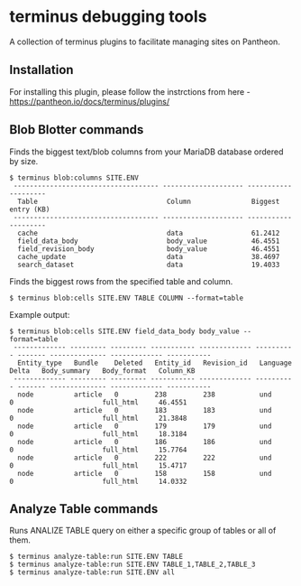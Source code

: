 # terminus debugging tools
A collection of terminus plugins to facilitate managing sites on Pantheon.

## Installation

For installing this plugin, please follow the instrctions from here - https://pantheon.io/docs/terminus/plugins/

## Blob Blotter commands

Finds the biggest text/blob columns from your MariaDB database ordered by size.

```
$ terminus blob:columns SITE.ENV
 ------------------------------------ -------------------- --------------------
  Table                                Column               Biggest entry (KB)
 ------------------------------------ -------------------- --------------------
  cache                                data                 61.2412
  field_data_body                      body_value           46.4551
  field_revision_body                  body_value           46.4551
  cache_update                         data                 38.4697
  search_dataset                       data                 19.4033
```

Finds the biggest rows from the specified table and column.

```
$ terminus blob:cells SITE.ENV TABLE COLUMN --format=table
```

Example output:
```
$ terminus blob:cells SITE.ENV field_data_body body_value --format=table
 ------------- --------- --------- ----------- ------------- ---------- ------- -------------- ------------- -----------
  Entity_type   Bundle    Deleted   Entity_id   Revision_id   Language   Delta   Body_summary   Body_format   Column_KB
 ------------- --------- --------- ----------- ------------- ---------- ------- -------------- ------------- -----------
  node          article   0         238         238           und        0                      full_html     46.4551
  node          article   0         183         183           und        0                      full_html     21.3848
  node          article   0         179         179           und        0                      full_html     18.3184
  node          article   0         186         186           und        0                      full_html     15.7764
  node          article   0         222         222           und        0                      full_html     15.4717
  node          article   0         158         158           und        0                      full_html     14.0332
```

## Analyze Table commands

Runs ANALIZE TABLE query on either a specific group of tables or all of them.

```
$ terminus analyze-table:run SITE.ENV TABLE
$ terminus analyze-table:run SITE.ENV TABLE_1,TABLE_2,TABLE_3
$ terminus analyze-table:run SITE.ENV all
```
